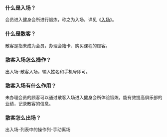 ### 什么是入场？

会员进入健身会所进行锻炼，称之为入场，详见《[入场](https://alanfit.github.io/AlanHelpDoc/阿懒工作室版本/基本概念/入场)》。

### 什么是散客？

散客是指未成为会员，办理会籍卡、购买课程的顾客。

### 散客入场怎么操作？

出入场-散客入场，输入姓名和手机号即可。

### 散客入场有什么作用？

未办理会员的顾客可以通过散客入场进入健身会所体验锻炼，能有效提高俱乐部的业绩，记录散客的信息。

### 散客怎么出场？

出入场-列表中的操作列-手动离场

